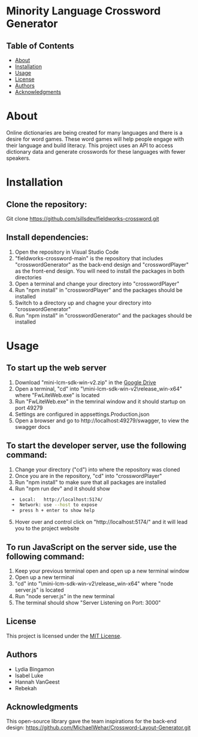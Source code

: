 # Minority Language Crossword Generator

## Table of Contents

- [About](#about)
- [Installation](#installation)
- [Usage](#usage)
- [License](#license)
- [Authors](#authors)
- [Acknowledgments](#acknowledgments)


# About
 Online dictionaries are being created for many languages and there is a desire for word games. These word games will help people engage with their language and build literacy. This project uses an API to access dictionary data and generate crosswords for these languages with fewer speakers.

# Installation
 ## Clone the repository:
  Git clone https://github.com/sillsdev/fieldworks-crossword.git

 ## Install dependencies:
   1. Open the repository in Visual Studio Code
   2. "fieldworks-crossword-main" is the repository that includes "crosswordGenerator" as the back-end design and "crosswordPlayer" as the front-end design. You will need to install the packages in both directories
   2. Open a terminal and change your directory into "crosswordPlayer"
   3. Run "npm install" in "crosswordPlayer" and the packages should be installed
   4. Switch to a directory up and chagne your directory into "crosswordGenerator"
   5. Run "npm install" in "crosswordGenerator" and the packages should be installed

# Usage

## To start up the web server
1. Download "mini-lcm-sdk-win-v2.zip" in the [Google Drive](https://drive.google.com/drive/folders/1xR8uiafXRHmiZ039AQASbh3HgxSHbOm0?usp=sharing)
2. Open a terminal, "cd" into "\mini-lcm-sdk-win-v2\release_win-x64" where "FwLiteWeb.exe" is located
2. Run "FwLiteWeb.exe" in the temrinal window and it should startup on port 49279
3. Settings are configured in appsettings.Production.json
4. Open a browser and go to http://localhost:49279/swagger, to view the swagger docs

## To start the developer server, use the following command:
1. Change your directory ("cd") into where the repository was cloned
2. Once you are in the repository, "cd" into "crosswordPlayer"
3. Run "npm install" to make sure that all packages are installed
4. Run "npm run dev" and it should show
```bash
  ➜  Local:   http://localhost:5174/
  ➜  Network: use --host to expose
  ➜  press h + enter to show help
```
5. Hover over and control click on "http://localhost:5174/" and it will lead you to the project website

## To run JavaScript on the server side, use the following command:
1. Keep your previous terminal open and open up a new terminal window
2. Open up a new terminal
3. "cd" into "\mini-lcm-sdk-win-v2\release_win-x64" where "node server.js" is located
4. Run "node server.js" in the new terminal
5. The terminal should show "Server Listening on Port: 3000"

## License
This project is licensed under the [MIT License](LICENSE).

## Authors
- Lydia Bingamon
- Isabel Luke
- Hannah VanGeest
- Rebekah

## Acknowledgments
This open-source library gave the team inspirations for the back-end design: https://github.com/MichaelWehar/Crossword-Layout-Generator.git